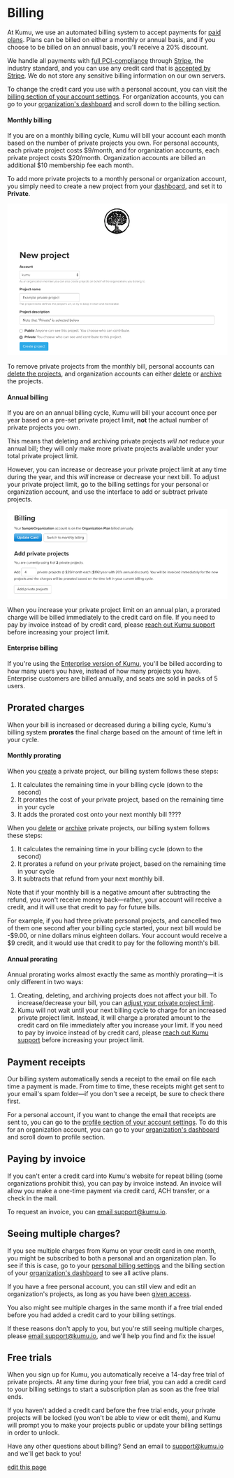 # Billing

At Kumu, we use an automated billing system to accept payments for [paid plans](/overview/accounts-and-plans.html). Plans can be billed on either a monthly or annual basis, and if you choose to be billed on an annual basis, you'll receive a 20% discount.

We handle all payments with [full PCI-compliance](https://www.pcisecuritystandards.org/) through [Stripe](https://stripe.com/), the industry standard, and you can use any credit card that is [accepted by Stripe](https://stripe.com/payments/payment-methods-guide#cards). We do not store any sensitive billing information on our own servers.

To change the credit card you use with a personal account, you can visit the [billing section of your account settings](https://kumu.io/settings#billing). For organization accounts, you can go to your [organization's dashboard](/overview/dashboard.html#organization-dashboard) and scroll down to the billing section.

#### Monthly billing

If you are on a monthly billing cycle, Kumu will bill your account each month based on the number of private projects you own. For personal accounts, each private project costs $9/month, and for organization accounts, each private project costs $20/month. Organization accounts are billed an additional $10 membership fee each month.

To add more private projects to a monthly personal or organization account, you simply need to create a new project from your [dashboard](/overview/dashboard.html), and set it to **Private**.

![New private project](/images/new-private-project.png)

To remove private projects from the monthly bill, personal accounts can [delete the projects](/faq/how-do-i-delete-a-project.html), and organization accounts can either [delete](/faq/how-do-i-delete-a-project.html) or [archive](/guides/archiving-projects.html) the projects.


#### Annual billing

If you are on an annual billing cycle, Kumu will bill your account once per year based on a pre-set private project limit, **not** the actual number of private projects you own.

This means that deleting and archiving private projects _will not_ reduce your annual bill; they will only make more private projects available under your total private project limit.

However, you can increase or decrease your private project limit at any time during the year, and this _will_ increase or decrease your next bill. To adjust your private project limit, go to the billing settings for your personal or organization account, and use the interface to add or subtract private projects.

![Annual project limit](/images/billing-settings-annual-organization.png)

<p class="alert alert-warning">
When you increase your private project limit on an annual plan, a prorated charge will be billed immediately to the credit card on file. If you need to pay by invoice instead of by credit card, please <a class="alert-link" href="mailto:support@kumu.io">reach out Kumu support</a> before increasing your project limit.
</p>


#### Enterprise billing

If you're using the [Enterprise version of Kumu](/overview/accounts-and-plans.html#enterprise-version), you'll be billed according to how many users you have, instead of how many projects you have. Enterprise customers are billed annually, and seats are sold in packs of 5 users.


## Prorated charges

When your bill is increased or decreased during a billing cycle, Kumu's billing system **prorates** the final charge based on the amount of time left in your cycle.

#### Monthly prorating
When you [create](/getting-started/first-steps.html#create-your-first-project) a private project, our billing system follows these steps:

1. It calculates the remaining time in your billing cycle (down to the second)
1. It prorates the cost of your private project, based on the remaining time in your cycle
1. It adds the prorated cost onto your next monthly bill ????

When you [delete](/faq/how-do-i-delete-a-project.html) or [archive](/guides/archiving-projects.html) private projects, our billing system follows these steps:

1. It calculates the remaining time in your billing cycle (down to the second)
1. It prorates a refund on your private project, based on the remaining time in your cycle
1. It subtracts that refund from your next monthly bill.

Note that if your monthly bill is a negative amount after subtracting the refund, you won't receive money back—rather, your account will receive a credit, and it will use that credit to pay for future bills.

For example, if you had three private personal projects, and cancelled two of them one second after your billing cycle started, your next bill would be -$9.00, or nine dollars minus eighteen dollars. Your account would receive a $9 credit, and it would use that credit to pay for the following month's bill.


#### Annual prorating

Annual prorating works almost exactly the same as monthly prorating—it is only different in two ways:

1. Creating, deleting, and archiving projects does not affect your bill. To increase/decrease your bill, you can [adjust your private project limit](#annual-billing).
1. Kumu will not wait until your next billing cycle to charge for an increased private project limit. Instead, it will charge a prorated amount to the credit card on file immediately after you increase your limit. If you need to pay by invoice instead of by credit card, please [reach out Kumu support](mailto:support@kumu.io) before increasing your project limit.


## Payment receipts

Our billing system automatically sends a receipt to the email on file each time a payment is made. From time to time, these receipts might get sent to your email's spam folder—if you don't see a receipt, be sure to check there first.

For a personal account, if you want to change the email that receipts are sent to, you can go to the [profile section of your account settings](https://kumu.io/settings#profile). To do this for an organization account, you can go to your [organization's dashboard](/overview/dashboard.html#organization-dashboard) and scroll down to profile section.


## Paying by invoice

If you can't enter a credit card into Kumu's website for repeat billing (some organizations prohibit this), you can pay by invoice instead. An invoice will allow you make a one-time payment via credit card, ACH transfer, or a check in the mail.

To request an invoice, you can [email support@kumu.io](mailto:support@kumu.io).


## Seeing multiple charges?

If you see multiple charges from Kumu on your credit card in one month, you might be subscribed to both a personal and an organization plan. To see if this is case, go to your [personal billing settings](https://kumu.io/settings#billing) and the billing section of your [organization's dashboard](/overview/dashboard.html#organization-dashboard) to see all active plans.

<p class="alert alert-info">
  If you have a free personal account, you can still view and edit an organization's projects, as long as you have been <a class="alert-link" href="/guides/organizations.html#adding-users-to-an-organization">given access</a>.
</p>

You also might see multiple charges in the same month if a free trial ended before you had added a credit card to your billing settings.

If these reasons don't apply to you, but you're still seeing multiple charges, please [email support@kumu.io](mailto:support@kumu.io), and we'll help you find and fix the issue!


## Free trials

When you sign up for Kumu, you automatically receive a 14-day free trial of private projects. At any time during your free trial, you can add a credit card to your billing settings to start a subscription plan as soon as the free trial ends.

If you haven't added a credit card before the free trial ends, your private projects will be locked (you won't be able to view or edit them), and Kumu will prompt you to make your projects public or update your billing settings in order to unlock.

<p class="alert alert-success">
  Have any other questions about billing? Send an email to <a class="alert-link" href="mailto:support@kumu.io">support@kumu.io</a> and we'll get back to you!
</p>


<span class="edit-link"><a href="https://github.com/kumu/docs/blob/master/overview/billing.md" target="_blank"><i class="fa fa-github"></i> edit this page</a></span>
